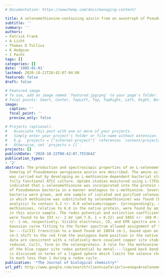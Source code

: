 ```yaml
---
# Documentation: https://wowchemy.com/docs/managing-content/

title: A selenomethionine-containing azurin from an auxotroph of Pseudomonas aeruginosa
subtitle: ''
summary: ''
authors:
- Patrick Frank
- A Licht
- Thomas D Tullius
- K Hodgson
- I Pecht
tags: []
categories: []
date: '1985-01-01'
lastmod: 2020-10-21T20:42:07-04:00
featured: false
draft: false

# Featured image
# To use, add an image named `featured.jpg/png` to your page's folder.
# Focal points: Smart, Center, TopLeft, Top, TopRight, Left, Right, BottomLeft, Bottom, BottomRight.
image:
  caption: ''
  focal_point: ''
  preview_only: false

# Projects (optional).
#   Associate this post with one or more of your projects.
#   Simply enter your project's folder or file name without extension.
#   E.g. `projects = ["internal-project"]` references `content/project/deep-learning/index.md`.
#   Otherwise, set `projects = []`.
projects: []
publishDate: '2020-10-22T00:42:07.755364Z'
publication_types:
- '2'
abstract: The production and spectroscopic properties of an L-selenomethionine-containing
  homolog of Pseudomonas aeruginosa azurin are described. The amino acid substitution
  was carried out by developing an L-methionine-dependent bacterial strain from a
  fully functional ATCC culture. Uptake studies monitored using L-[75Se]methionine
  indicated that L-selenomethionine was incorporated into the protein synthetic pathway
  of Pseudomonas bacteria in a manner analogous to L-methionine. Several batches of
  bacteria were grown, and one sample of isolated and purified selenoazurin (azurin
  in which methionine was substituted by selenomethionine) was found (by neutron activation
  analysis) to contain 5.2 +/- 0.8 seleniums/copper. Correspondingly, a residual 0.35
  methionines, relative to 6.0 in the native protein, were found by amino acid analysis
  in this azurin sample. The redox potential and extinction coefficient of this selenoazurin
  were found to be 333 +/- 1 mV (pH 7.0, I = 0.22) and 5855 +/- 160 M-1 cm-1 at 626
  +/- 1 nm, respectively. Visible electronic, CD, and EPR spectra are reported and
  Gaussian curve fitting to the former spectrum allowed assignment of the selenomethionine
  Se----Cu(II) transition to a band found at 18034 cm-1, based upon an observed 450
  cm-1 shift to the red from the analogous band position in the native protein. The
  data are consistent with a relatively more covalent copper site stabilizing the
  reduced, Cu(I), form in the selenoprotein. A role for the methionine as a modulator
  of the blue copper site redox potential by metal----ligand back bonding from Cu(I)
  is discussed in terms of a ligand sphere which limits the valence change at copper
  to much less than 1 during a redox cycle.
publication: '*The Journal of biological chemistry*'
url_pdf: http://www.google.com/search?client=safari&rls=en&q=A+selenomethionine-containing+azurin+from+an+auxotroph+of+Pseudomonas+aeruginosa&ie=UTF-8&oe=UTF-8
---
```

